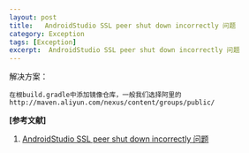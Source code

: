 ```yaml
---
layout: post
title:   AndroidStudio SSL peer shut down incorrectly 问题 
category: Exception
tags: [Exception]
excerpt:  AndroidStudio SSL peer shut down incorrectly 问题
---
```


解决方案：

	在根build.gradle中添加镜像仓库，一般我们选择阿里的 http://maven.aliyun.com/nexus/content/groups/public/


**[参考文献]**

1. [AndroidStudio SSL peer shut down incorrectly 问题](https://www.jianshu.com/p/194b57cf7162 "AndroidStudio SSL peer shut down incorrectly 问题")







